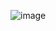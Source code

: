 ![image](https://user-images.githubusercontent.com/123516285/231547044-2d5ea6d0-2547-4944-aa18-5d940a49ee2e.png)
